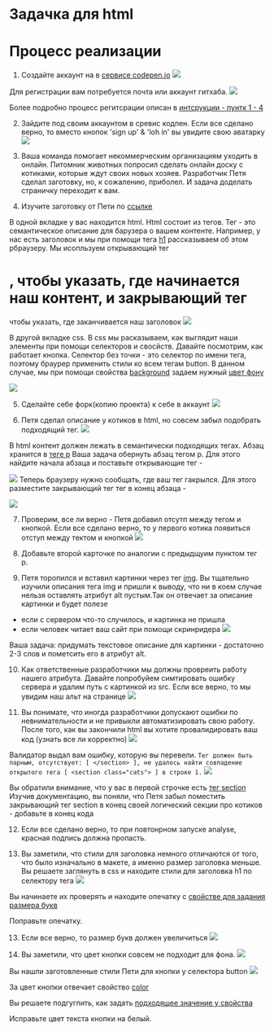 # Задачка для html

# Процесс реализации

1. Создайте аккаунт на в [сервисе codepen.io](https://codepen.io/your-work)
![](img/codepen.png)

Для регистрации вам потребуется почта или аккаунт гитхаба. 
![](img/codepen-reg.png)

Более подробно процесс регитсрации описан в
[интсрукции - пунтк 1 - 4](https://github.com/netology-code/guides/tree/master/codepen)


2. Зайдите под своим аккаунтом в сревис кодпен. Если все сделано верно, то вместо кнопок 'sign up' & 'loh in' вы увидите свою аватарку
![](img/login-codepen.png)


3. Ваша команда помогает некоммерческим организациям уходить в онлайн. Питомник животных попросил сделать онлайн доску с котиками, которые ждут своих новых хозяев. Разработчик Петя сделал заготовку, но, к сожалению, приболел. И задача доделать страничку переходит к вам.  

4. Изучите заготовку от Пети по [ссылке](https://codepen.io/Netology/pen/mdzpmLY)

В одной вкладке у вас находится html. Html состоит из тегов. Тег - это семантическое описание для барузера о вашем контенте. Например, у нас есть заголовок и мы при помощи тега [h1](https://developer.mozilla.org/ru/docs/Web/HTML/Element/Heading_Elements) рассказываем об этом рбраузеру. Мы исопльзуем открывающий тег <h1>, чтобы указать, где начинается наш контент, и закрывающий тег </h1> чтобы указать, где заканчивается наш заголовок
![](img/start-end-tag.png)

В другой вкладке css. В css мы расказываем, как выглядит наши элементы при помощи селекторов и свосйств. 
Давайте посмотрим, как работает кнопка. Селектор без точки - это селектор по имени тега, поэтому брауpер применить стили ко всем тегам button. В данном случае, мы при помощи свойства [background](!https://developer.mozilla.org/en-US/docs/Web/CSS/background) задаем нужный [цвет фону](!https://www.colorhexa.com/b68d40)

![](img/bkg.png)

5. Сделайте себе форк(копию проекта) к себе в аккаунт 
![](img/fork.png)

6. Петя сделал описание у котиков в html, но совсем забыл подобрать подходящий тег. 
![](img/tag.png)

В html контент должен лежать в семантически подходящих тегах. Абзац хранится в [теге p](!https://developer.mozilla.org/ru/docs/Web/HTML/Element/p)
Ваша задача обернуть абзац тегом р.
Для этого найдите начала абзаца и поставьте открывающие тег - <p>
![](img/open-p.png)
Теперь браузеру нужно сообщать, где ваш тег гакрылся. Для этого разместите закрывающий тег тег в конец абзаца - </p>
 ![](img/close-p.png)

7. Проверим, все ли верно - Петя добавил отсутп между тегом и кнопкой. Если все сделано верно, то у первого котика появиться отступ между тектом и кнопкой
![](img/tag-p-check.png)

8. Добавьте второй карточке по аналогии с предыдщуим пунктом тег р.

9. Петя торопился и вставил картинки через тег [img](!https://developer.mozilla.org/ru/docs/Web/HTML/Element/img).
Вы тщательно изучили описания тега img и пришли к выводу, что ни в коем случае нельзя оставлять атрибут alt пустым.Так он отвечает за описание картинки и будет полезе
* если с сервером что-то случилось, и картинка не пришла
* если человек читает ваш сайт при помощи скринридера
![](img/alt.png)

Ваша задача: придумать текстовое описание для картинки - достаточно 2-3 слов и пометсить его в атрибут alt.

10. Как ответственные разработчики мы должны провреить работу нашего атрибута. Давайте попробуйем симтировать ошибку сервера и удалим путь с картинкой из src. Если все верно, то мы увидим наш альт на странице
![](img/check-alt.png)


11. Вы понимате, что иногда разработчики допускают ошибки по невнимательности и не привыкли автоматизировать свою работу. После того, как вы закончили html вы хотите провалидировать ваш код (узнать все ли корректно)
![](img/validate.png)

Валидатор выдал вам ошибку, которую вы перевели.
```Тег должен быть парным, отсутствует: [ </section> ], не удалось найти совпадение открытого тега [ <section class="cats"> ] в строке 1.```
![](img/error.png)

Вы обратили внимание, что у вас в первой строчке есть [тег section](https://developer.mozilla.org/en-US/docs/Web/HTML/Element/section) 
Изучив документацию, вы поняли, что Петя забыл поместить закрывающий тег section в конец своей логический секции про котиков - добавьте </section> в конец кода

12. Если все сделано верно, то при повтонрном запуске analyse, красная подпись должна пропасть.

13. Вы заметили, что стили для заголовка немного отличаются от того, что было изначально в макете, а именно размер заголовка меньше. Вы решаете заглянуть в css и находите стили для заголовка h1 по селектору тега
![](img/selector.png)

Вы начинаете их проверять и находите опечатку с [свойстве для задания размера букв](!https://developer.mozilla.org/en-US/docs/Web/CSS/font-size) 

Поправьте опечатку. 

13. Если все верно, то размер букв должен увеличиться
![](img/font-size.png)

14. Вы заметили, что цвет кнопки совсем не подходит для фона.
![](img/button.png)

Вы нашли заготовленные стили Пети для кнопки у селектора button
![](img/button-style.png)

За цвет кнопки отвечает свойство [color](https://developer.mozilla.org/en-US/docs/Web/CSS/color_value)

Вы решаете подгуглить, как задать [подходящее значение у свойства](https://www.google.com/search?q=white+color+css&sxsrf=APwXEdfYvRSZTKirPNVwgrH_14elxe65Fw%3A1681137122844&ei=4h00ZMWXM8_OkgWAq5j4Bw&ved=0ahUKEwjFkJrow5_-AhVPp6QKHYAVBn8Q4dUDCA8&uact=5&oq=white+color+css&gs_lcp=Cgxnd3Mtd2l6LXNlcnAQAzIHCAAQDRCABDIGCAAQBxAeMgYIABAHEB4yBggAEAcQHjIGCAAQBxAeMgYIABAHEB4yBggAEAcQHjIGCAAQBxAeMggIABCABBDLATIGCAAQBRAeOgoIABBHENYEELADOgoIABCKBRCwAxBDOgQIIxAnOggIABAIEAcQHkoECEEYAFDBA1jjCGD4C2gBcAF4AIABiAOIAfYIkgEHMC41LjAuMZgBAKABAcgBCsABAQ&sclient=gws-wiz-serp)

Исправьте цвет текста кнопки на белый.


